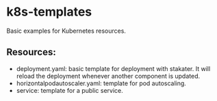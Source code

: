 # k8s-templates
Basic examples for Kubernetes resources.

## Resources:
- deployment.yaml: basic template for deployment with stakater. It will reload the deployment whenever another component is updated.
- horizontalpodautoscaler.yaml: template for pod autoscaling.
- service: template for a public service.
